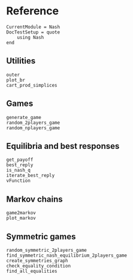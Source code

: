 Reference
=========

```@meta
CurrentModule = Nash
DocTestSetup = quote
    using Nash
end
```

Utilities
----------------------
```@docs
outer
plot_br
cart_prod_simplices
```

Games
----------------------
```@docs
generate_game
random_2players_game
random_nplayers_game
```

Equilibria and best responses
----------------------
```@docs
get_payoff
best_reply
is_nash_q
iterate_best_reply
vFunction
```

Markov chains
----------------------
```@docs
game2markov
plot_markov
```

Symmetric games
----------------------
```@docs
random_symmetric_2players_game
find_symmetric_nash_equilibrium_2players_game
create_symmetries_graph
check_equality_condition
find_all_equalities
```